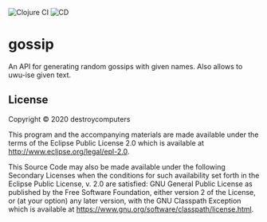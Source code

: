 ![Clojure CI](https://github.com/destroycomputers/gossip/workflows/Clojure%20CI/badge.svg) ![CD](https://github.com/destroycomputers/gossip/workflows/CD/badge.svg)
# gossip

An API for generating random gossips with given names.
Also allows to uwu-ise given text.

## License

Copyright © 2020 destroycomputers

This program and the accompanying materials are made available under the
terms of the Eclipse Public License 2.0 which is available at
http://www.eclipse.org/legal/epl-2.0.

This Source Code may also be made available under the following Secondary
Licenses when the conditions for such availability set forth in the Eclipse
Public License, v. 2.0 are satisfied: GNU General Public License as published by
the Free Software Foundation, either version 2 of the License, or (at your
option) any later version, with the GNU Classpath Exception which is available
at https://www.gnu.org/software/classpath/license.html.
